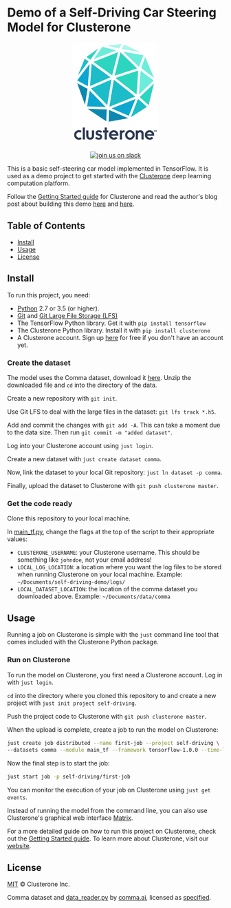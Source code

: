 # Demo of a Self-Driving Car Steering Model for Clusterone

<p align="center">
<img src="co_logo.png" alt="Clusterone" width="200">
<br>
<br>
<a href="https://slackin-altdyjrdgq.now.sh"><img src="https://slackin-altdyjrdgq.now.sh/badge.svg" alt="join us on slack"></a>
</p>

This is a basic self-steering car model implemented in TensorFlow. It is used as a demo project to get started with the [Clusterone](https://clusterone.com) deep learning computation platform.


Follow the [Getting Started guide](https://docs.clusterone.com/v1.0/docs/get-started) for Clusterone and read the author's blog post about building this demo [here](https://medium.com/towards-data-science/what-i-learnt-building-a-simple-self-steering-car-in-tensorflow-c8d7cab6f6d) and [here](https://medium.com/@malomarrec/how-to-write-distributed-tensorflow-code-with-an-example-on-tensorport-70bf3306adcb).


## Table of Contents

- [Install](#install)
- [Usage](#usage)
- [License](#license)

## Install

To run this project, you need:

- [Python](https://python.org) 2.7 or 3.5 (or higher).
- [Git](https://git-scm.com/) and [Git Large File Storage (LFS)](https://git-lfs.github.com/)
- The TensorFlow Python library. Get it with `pip install tensorflow`
- The Clusterone Python library. Install it with `pip install clusterone`
- A Clusterone account. Sign up [here](https://clusterone.com) for free if you don't have an account yet.

### Create the dataset

The model uses the Comma dataset, download it [here](https://tensorport-public.s3.amazonaws.com/comma-train.zip). Unzip the downloaded file and `cd` into the directory of the data.

Create a new repository with `git init`.

Use Git LFS to deal with the large files in the dataset: `git lfs track *.h5`.

Add and commit the changes with `git add -A`. This can take a moment due to the data size. Then run `git commit -m "added dataset"`.

Log into your Clusterone account using `just login`.

Create a new dataset with `just create dataset comma`.

Now, link the dataset to your local Git repository: `just ln dataset -p comma`.

Finally, upload the dataset to Clusterone with `git push clusterone master`.

### Get the code ready

Clone this repository to your local machine.

In [main_tf.py](/main_tf.py), change the flags at the top of the script to their appropriate values:

- `CLUSTERONE_USERNAME`: your Clusterone username. This should be something like `johndoe`, not your email address!
- `LOCAL_LOG_LOCATION`: a location where you want the log files to be stored when running Clusterone on your local machine. Example: `~/Documents/self-driving-demo/logs/`
- `LOCAL_DATASET_LOCATION`: the location of the comma dataset you downloaded above. Example: `~/Documents/data/comma`

## Usage

Running a job on Clusterone is simple with the `just` command line tool that comes included with the Clusterone Python package.

### Run on Clusterone

To run the model on Clusterone, you first need a Clusterone account. Log in with `just login`.

`cd` into the directory where you cloned this repository to and create a new project with `just init project self-driving`.

Push the project code to Clusterone with `git push clusterone master`.

When the upload is complete, create a job to run the model on Clusterone:

```bash
just create job distributed --name first-job --project self-driving \
--datasets comma --module main_tf --framework tensorflow-1.0.0 --time-limit 1h
```

Now the final step is to start the job:

```bash
just start job -p self-driving/first-job
```

You can monitor the execution of your job on Clusterone using `just get events`.

Instead of running the model from the command line, you can also use Clusterone's graphical web interface [Matrix](https://clusterone.com/matrix).

For a more detailed guide on how to run this project on Clusterone, check out the [Getting Started guide](https://docs.clusterone.com/docs/get-started). To learn more about Clusterone, visit our [website](https://clusterone.com).

## License

[MIT](LICENSE) © Clusterone Inc.

Comma dataset and [data_reader.py](utils/data_reader.py) by [comma.ai](https://github.com/commaai/research), licensed as [specified](LICENSE_COMMA).
